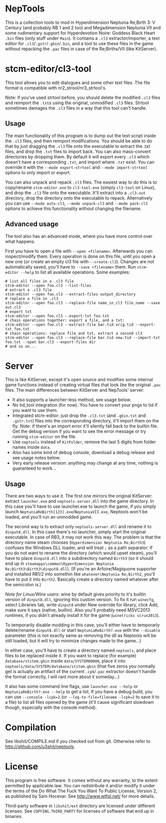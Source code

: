 NepTools
========

This is a collection tools to mod in Hyperdimension Neptunia Re;Birth 3: V
Century (and probably RB 1 and 2 too) and Megadimension Neptunia VII and some
rudimentary support for Hyperdevotion Noire: Goddess Black Heart `.bin` files
(only stuff under `Main`). It contains a `.cl3` extractor/importer, a text
editor for `.cl3`/`.gstr`/`.gbin`/`.bin`, and a tool to use these files in the
game without repacking the `.pac` files in case of the Re;Births/VII (like
KitServer).

stcm-editor/cl3-tool
====================

This tool allows you to edit dialogues and some other text files. The file
format is compatible with nr2_strool/nr3_strtool's.

Note: if you've used strtool before, you should delete the modified `.cl3` files
and reimport the `.txt`s using the original, unmodified `.cl3` files. Strtool
sometimes damages the `.cl3` files in a way that this tool can't handle.

Usage
-----

The main functionality of this program is to dump out the text script inside the
`.cl3` files, and then reimport modifications. You should be able to do that by
just dragging the `.cl3` file onto the executable to extract the .txt files, and
drop the `.txt` files to import back. You can also mass-convert directories by
dropping them. By default it will export every `.cl3` which doesn't have a
corresponding `.txt`, and import where `.txt` exist. You can override it with
the `--mode export-strtool` and `--mode import-strtool` options to only import
or export.

You can also unpack and repack `.cl3` files. The easiest way to do this is to
copy/rename `stcm-editor.exe` to `cl3-tool.exe` (simply `cl3-tool` on Linux),
and drop the `.cl3` file onto the executable. It'll extract into a `.cl3.out`
directory, drop the directory onto the executable to repack. Alternatively you
can use `--mode auto-cl3`, `--mode unpack-cl3` and `--mode pack-cl3` options to
achieve this functionality without changing the filename.

Advanced usage
--------------

The tool also has an advanced mode, where you have more control over what
happens.

First you have to open a file with `--open <filename>`. Afterwards you can
inspect/modify them. Every operation is done on this file, until you open a new
one (or create an empty cl3 file with `--create-cl3`). Changes are not
automatically saved, you'll have to `--save <filename>` them. Run `stcm-editor
--help` to list all available operations.
Some examples:

    # list all files in a .cl3 file
    stcm-editor --open foo.cl3 --list-files
    # extract a .cl3 file
    stcm-editor --open foo.cl3 --extract-files output_directory
    # replace a file in .cl3
    stcm-editor --open foo.cl3 --replace-file name_in_cl3 file_name --save out.cl3
    # export txt
    stcm-editor --open foo.cl3 --export-txt foo.txt
    # chain operations together: export a file, and a txt:
    stcm-editor --open foo.cl3 --extract-file bar.tid orig.tid --export-txt foo.txt
    # chain operations: replace file and txt, extract a second cl3
    stcm-editor --open foo.cl3 --replace-file bar.tid new.tid --import-txt foo.txt --open bar.cl3 --export-files dir
    # and so on...

Server
======

This is like KitServer, except it's open source and modifies some internal game
functions instead of creating virtual files that look like the original `.pac`
files. The main differences between KitServer and NepTools' server:

* It also supports a launcher-less method, see usage below.
* No tid_tool integration (for now). You have to convert your pngs to tid if you
  want to use them.
* Integrated stcm-editor: just drop the `.cl3.txt` (and `.gbin.txt` and
  `.gstr.txt`) files into the corresponding directory, it'll import them on the
  fly. *Note*: if there's an import error it'll silently fall back to the
  builtin file. Get the debug version if you want to see the error message or
  try running `stcm-editor` on the file.
* Use `neptools` instead of `KitFolder`, remove the last 5 digits from folder
  names inside `data`.
* Also has some kind of debug console, download a debug release and see usage
  notes below.
* Very early release version: anything may change at any time, nothing is
  guaranteed to work...

Usage
-----

There are two ways to use it. The first one mirrors the original KitServer:
extract `launcher.exe` and `neptools-server.dll` into the game directory. In
this case you'll have to use launcher.exe to launch the game, if you simply
launch `NeptuniaReBirth[123].exe`/`NeptuniaVII.exe`, Neptools won't be loaded,
and you'll run an unmodded game.

The second way is to extract only `neptools-server.dll` and rename it to
`dinput8.dll`. In this case there's no launcher, simply start the original
executable. In case of RB3, it may not work this way. The problem is that the
directory name steam chooses (`Hyperdimension Neptunia Re;Birth3`) confuses the
Windows DLL loader, and will treat `;` as a path separator. If you do not want
to rename the directory (which would upset steam), you'll have to place
`dinput8.dll` into a subdirectory named `Birth3` (so it should end up in
`steamapps\common\Hyperdimension Neptunia Re;Birth3\Birth3\dinput8.dll`).
(If you're an Arfoire/Magiquone supporter and installed RB1/2 into somethin like
`whatever\Neptunia Re;Birth2`, you'll have to put it into `Birth2`. Basically
create a directory named whatever after the semicolon is.)

*Note for Linux/Wine users*: wine by default gives priority to it's builtin
version of `dinput8.dll`, ignoring this custom version. To fix it run `winecfg`,
select Libraries tab, write `dinput8` under New override for library, click Add,
make sure it says (native, builtin). Also you'll probably need MSVC2013
runtimes, if you didn't already install it for the game (`winetricks
vcrun2013`).

To temporarily disable modding in this case, you'll either have to temporarly
delete/rename `dinput8.dll` or start `NeptuniaReBirth?.exe` with the `--disable`
parameter (this is not exactly same as removing the dll as Neptools will be
still loaded, but it will try to minimize changes made to the game...)

In either case, you'll have to create a directory named `neptools`, and place
files to be replaced inside it. If you want to replace (for example)
`database/stitem.gbin` inside `data/SYSTEM00000`, place it into
`neptools/data/SYSTEM/database/stitem.gbin` (that five zeros you normally get is
actually an artifact of the current `.cpk`/`.pac` extractor doesn't handle the
format correctly, I will rant more about it someday...)

It also has some command line flags, use `launcher.exe --help` or
`NeptuniaReBirth?.exe --help` to get a list. If you have a debug build, you can
use `--console -lcpk=2` (or `--log-to-file=filename -lcpk=2` to save it to a
file) to list all files opened by the game (it'll cause significant slowdown
though, especially with the console method).

Compilation
===========

See libshit/COMPILE.md if you checked out from git. Otherwise refer to
http://github.com/u3shit/neptools.

License
=======

This program is free software. It comes without any warranty, to the extent
permitted by applicable law. You can redistribute it and/or modify it under the
terms of the Do What The Fuck You Want To Public License, Version 2, as
published by Sam Hocevar. See http://www.wtfpl.net/ for more details.

Third-party software in `libshit/ext` directory are licensed under different
licenses. See `COPYING.THIRD_PARTY` for licenses of software that end up in
binaries.
